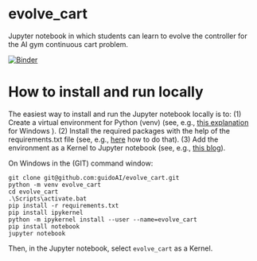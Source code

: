 # evolve_cart
Jupyter notebook in which students can learn to evolve the controller for the AI gym continuous cart problem.

[![Binder](https://mybinder.org/badge_logo.svg)](https://mybinder.org/v2/gh/guidoAI/evolve_cart.git/master)

# How to install and run locally
The easiest way to install and run the Jupyter notebook locally is to:
(1) Create a virtual environment for Python (venv) (see, e.g., [this explanation](https://docs.python.org/3/library/venv.html) for Windows ).
(2) Install the required packages with the help of the requirements.txt file (see, e.g., [here](https://stackoverflow.com/questions/7225900/how-can-i-install-packages-using-pip-according-to-the-requirements-txt-file-from) how to do that).
(3) Add the environment as a Kernel to Jupyter notebook (see, e.g., [this blog](https://janakiev.com/blog/jupyter-virtual-envs/#add-virtual-environment-to-jupyter-notebook)).

On Windows in the (GIT) command window:

```
git clone git@github.com:guidoAI/evolve_cart.git
python -m venv evolve_cart
cd evolve_cart
.\Scripts\activate.bat
pip install -r requirements.txt
pip install ipykernel
python -m ipykernel install --user --name=evolve_cart
pip install notebook
jupyter notebook
```

Then, in the Jupyter notebook, select ``evolve_cart`` as a Kernel.

